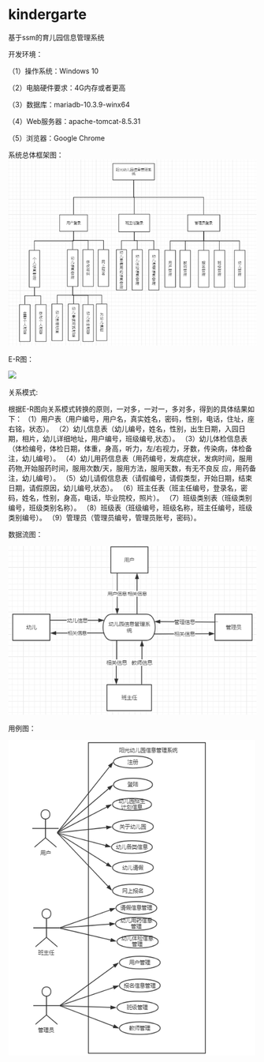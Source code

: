# kindergarte
基于ssm的育儿园信息管理系统

开发环境：

（1）操作系统：Windows 10

（2）电脑硬件要求：4G内存或者更高

（3）数据库：mariadb-10.3.9-winx64

（4）Web服务器：apache-tomcat-8.5.31

（5）浏览器：Google Chrome

系统总体框架图：
![](https://github.com/wudagai/kindergarten/blob/master/gitimg/1.png)


E-R图：

![](https://github.com/wudagai/kindergarten/blob/master/gitimg/E-R%E5%9B%BE.png)

关系模式:

根据E-R图向关系模式转换的原则，一对多，一对一，多对多，得到的具体结果如下：
（1）用户表（用户编号，用户名，真实姓名，密码，性别，电话，住址，座右铭，状态）。
（2）幼儿信息表（幼儿编号，姓名，性别，出生日期，入园日期，相片，幼儿详细地址，用户编号，班级编号,状态）。
（3）幼儿体检信息表（体检编号，体检日期，体重，身高，听力，左/右视力，牙数，传染病，体检备注，幼儿编号）。
（4）幼儿用药信息表（用药编号，发病症状，发病时间，服用药物,开始服药时间，服用次数/天，服用方法，服用天数，有无不良反    应，用药备注，幼儿编号）。
（5）幼儿请假信息表（请假编号，请假类型，开始日期，结束日期，请假原因，幼儿编号,状态）。
（6）班主任表（班主任编号，登录名，密码，姓名，性别，身高，电话，毕业院校，照片）。
（7）班级类别表（班级类别编号，班级类别名称）。
（8）班级表（班级编号，班级名称，班主任编号，班级类别编号）。
（9）管理员（管理员编号，管理员账号，密码）。

数据流图：

![](https://github.com/wudagai/kindergarten/blob/master/gitimg/%E6%95%B0%E6%8D%AE%E6%B5%81%E5%9B%BE.png)

用例图：

![](https://github.com/wudagai/kindergarten/blob/master/gitimg/%E7%94%A8%E4%BE%8B%E5%9B%BE.png)
